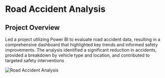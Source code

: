 # Road Accident Analysis

## Project Overview
Led a project utilizing Power BI to evaluate road accident data, resulting in a comprehensive dashboard that highlighted key trends and informed safety improvements. The analysis identified a significant reduction in accidents, provided a breakdown by vehicle type and location, and contributed to targeted safety interventions

![Road Accident Analysis](https://github.com/shubhammore15/Shubham-More/assets/95162457/7ba002bd-d6d8-4487-98ca-fbc49e7c645b)

